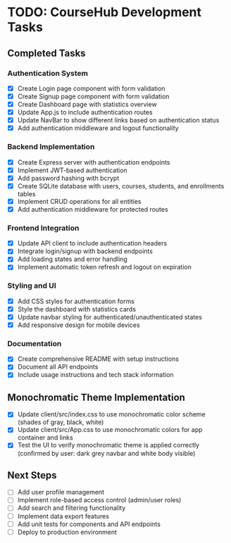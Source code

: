 # TODO: CourseHub Development Tasks

## Completed Tasks

### Authentication System
- [x] Create Login page component with form validation
- [x] Create Signup page component with form validation
- [x] Create Dashboard page with statistics overview
- [x] Update App.js to include authentication routes
- [x] Update NavBar to show different links based on authentication status
- [x] Add authentication middleware and logout functionality

### Backend Implementation
- [x] Create Express server with authentication endpoints
- [x] Implement JWT-based authentication
- [x] Add password hashing with bcrypt
- [x] Create SQLite database with users, courses, students, and enrollments tables
- [x] Implement CRUD operations for all entities
- [x] Add authentication middleware for protected routes

### Frontend Integration
- [x] Update API client to include authentication headers
- [x] Integrate login/signup with backend endpoints
- [x] Add loading states and error handling
- [x] Implement automatic token refresh and logout on expiration

### Styling and UI
- [x] Add CSS styles for authentication forms
- [x] Style the dashboard with statistics cards
- [x] Update navbar styling for authenticated/unauthenticated states
- [x] Add responsive design for mobile devices

### Documentation
- [x] Create comprehensive README with setup instructions
- [x] Document all API endpoints
- [x] Include usage instructions and tech stack information

## Monochromatic Theme Implementation
- [x] Update client/src/index.css to use monochromatic color scheme (shades of gray, black, white)
- [x] Update client/src/App.css to use monochromatic colors for app container and links
- [x] Test the UI to verify monochromatic theme is applied correctly (confirmed by user: dark grey navbar and white body visible)

## Next Steps
- [ ] Add user profile management
- [ ] Implement role-based access control (admin/user roles)
- [ ] Add search and filtering functionality
- [ ] Implement data export features
- [ ] Add unit tests for components and API endpoints
- [ ] Deploy to production environment
